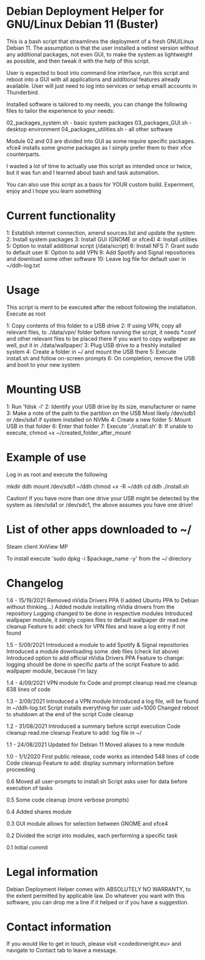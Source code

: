 Debian Deployment Helper for GNU/Linux Debian 11 (Buster)
=========================================================
This is a bash script that streamlines the deployment of a fresh GNU/Linux 
Debian 11. The assumption is that the user installed a netinst version without
any additional packages, not even GUI, to make the system as lightweight as 
possible, and then tweak it with the help of this script.

User is expected to boot into command line interface, run this script and reboot
into a GUI with all applications and additional features already available. User
will just need to log into services or setup emaill accounts in Thunderbird.

Installed software is tailored to my needs, you can change the following files
to tailor the experience to your needs:

02_packages_system.sh - basic system packages
03_packages_GUI.sh - desktop environment
04_packages_utilities.sh - all other software

Module 02 and 03 are divided into GUI as some require specific packages. xfce4
installs some gnome packages as I simply prefer them to their xfce counterparts.

I wasted a lot of time to actually use this script as intended once or twice, 
but it was fun and I learned about bash and task automation.

You can also use this script as a basis for YOUR custom build. Experiment, enjoy
and I hope you learn something


Current functionality
=========================================================
1: Establish internet connection, amend sources.list and update the system
2: Install system packages
3: Install GUI (GNOME or xfce4)
4: Install utilities
5: Option to install additional script (/data/script)
6: Install NFS
7: Grant sudo to default user
8: Option to add VPN
9: Add Spotify and Signal repositories and download some other software
10: Leave log file for default user in ~/ddh-log.txt


Usage
=========================================================
This script is ment to be executed after the reboot following the installation.
Execute as root

1: Copy contents of this folder to a USB drive
2: If using VPN, copy all relevant files, to ./data/vpn/ folder before running 
   the script, it needs *.conf and other relevant files to be placed there
   If you want to copy wallpeper as well, put it in ./data/wallpaper/
3: Plug USB drive to a freshly installed system
4: Create a folder in ~/ and mount the USB there
5: Execute install.sh and follow on-screen prompts
6: On completion, remove the USB and boot to your new system


Mounting USB
=========================================================
1: Run 'fdisk -l'
2: Identify your USB drive by its size, manufacturer or name
3: Make a note of the path to the partition on the USB
   Most likely /dev/sdb1 or /dev/sda1 if system installed on NVMe
4: Create a new folder 
5: Mount USB in that folder
6: Enter that folder
7: Execute './install.sh'
8: If unable to execute, chmod +x ~/created_folder_after_mount


Example of use
=========================================================
Log in as root and execute the following

mkdir ddh
mount /dev/sdb1 ~/ddh
chmod +x -R ~/ddh
cd ddh
./install.sh

Caution! If you have more than one drive your USB might be detected by the
system as /dev/sda1 or /dev/sdc1, the above assumes you have one drive!

List of other apps downloaded to ~/
=========================================================
Steam client
XnView MP

To install execute 'sudo dpkg -i $package_name -y' from the ~/ directory


Changelog
=========================================================
1.6 - 15/19/2021
Removed nVidia Drivers PPA (I added Ubuntu PPA to Debian without thinking...)
Added module installing nVidia drivers from the repository
Logging changed to be done in respective modules
Introduced wallpaper module, it simply copies files to default wallpaper dir
read.me cleanup
Feature to add: check for VPN files and leave a log entry if not found

1.5 - 5/09/2021
Introduced a module to add Spotify & Signal repositories
Introduced a module downloading some .deb files (check list above)
Introduced option to add official nVidia Drivers PPA
Feature to change: logging should be done in specific parts of the script
Feature to add: wallpaper module, because I'm lazy

1.4 - 4/09/2021
VPN module fix
Code and prompt cleanup
read.me cleanup
638 lines of code

1.3 - 3/09/2021
Introduced a VPN module
Introduced a log file, will be found in ~/ddh-log.txt
Script installs everything for user uid=1000
Changed reboot to shutdown at the end of the script
Code cleanup

1.2 - 31/08/2021
Introduced a summary before script execution
Code cleanup
read.me cleanup
Feature to add: log file in ~/

1.1 - 24/08/2021
Updated for Debian 11
Moved aliases to a new module

1.0 - 1/1/2020
First public release, code works as intended
548 lines of code 
Code cleanup
Feature to add: display summary information before proceeding

0.6
Moved all user-prompts to install.sh
Script asks user for data before execution of tasks

0.5
Some code cleanup (more verbose prompts)

0.4
Added shares module

0.3
GUI module allows for selection between GNOME and xfce4

0.2
Divided the script into modules, each performing a specific task

0.1
Initial commit


Legal information
=========================================================
Debian Deployment Helper comes with ABSOLUTELY NO WARRANTY, to the extent
permitted by applicable law. Do whatever you want with this software, you can
drop me a line if it helped or if you have a suggestion.


Contact information
=========================================================
If you would like to get in touch, please visit <codedoneright.eu> and navigate
to Contact tab to leave a message.
